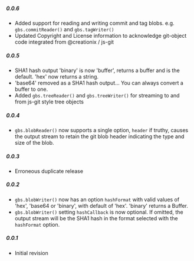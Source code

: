 ##### 0.0.6

* Added support for reading and writing commit and tag blobs. e.g. `gbs.commitReader()` and `gbs.tagWriter()`
* Updated Copyright and License information to acknowledge git-object code integrated from @creationix / js-git

##### 0.0.5

* SHA1 hash output 'binary' is now 'buffer', returns a buffer and is the default. 'hex' now returns a string.
* 'base64' removed as a SHA1 hash output... You can always convert a buffer to one.
* Added `gbs.treeReader()` and `gbs.treeWriter()` for streaming to and from js-git style tree objects

##### 0.0.4

* `gbs.blobReader()` now supports a single option, `header` if truthy, causes the output stream to retain the git blob header indicating the type and size of the blob.

##### 0.0.3

* Erroneous duplicate release

##### 0.0.2

* `gbs.blobWriter()` now has an option `hashFormat` with valid values of 'hex', 'base64 or 'binary', with default of 'hex'.  'binary' returns a Buffer.
* `gbs.blobWriter()` setting `hashCallback` is now optional. If omitted, the output stream will be the SHA1 hash in the format selected with the `hashFormat` option.

##### 0.0.1

* Initial revision
